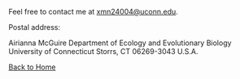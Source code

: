

Feel free to contact me at <xmn24004@uconn.edu>.

Postal address: 

Airianna McGuire 
    Department of Ecology and Evolutionary Biology 
    University of Connecticut 
    Storrs, CT 06269-3043
    U.S.A.

[Back to Home](https://Airianna25.github.io/)
